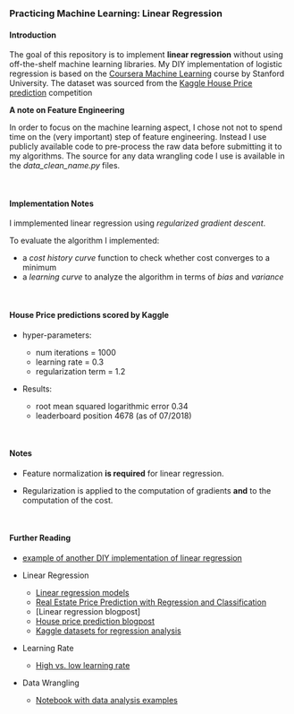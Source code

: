 ### Practicing Machine Learning: Linear Regression

#### Introduction

The goal of this repository is to implement **linear regression** without using 
off-the-shelf machine learning libraries. My DIY implementation of logistic regression is based 
on the 
[Coursera Machine Learning](https://www.coursera.org/learn/machine-learning) 
course by Stanford University. The dataset was sourced from the 
[Kaggle House Price prediction](https://www.kaggle.com/c/house-prices-advanced-regression-techniques) competition

**A note on Feature Engineering**

In order to focus on the machine learning aspect, I chose not not to spend time
on the (very important) step of feature engineering. Instead I use publicly available code to 
pre-process the raw data before submitting it to my algorithms. 
The source for any data wrangling code I use is available in the *data_clean_name.py* files.
 
<br>


#### Implementation Notes

I immplemented linear regression using *regularized gradient descent*. 

To evaluate the algorithm I implemented:
 
 * a *cost history curve* function to check whether cost converges to a minimum 
 * a *learning curve* to analyze the algorithm in terms of *bias* and *variance*

<br>

#### House Price predictions scored by Kaggle

* hyper-parameters: 
  * num iterations = 1000
  * learning rate = 0.3 
  * regularization term = 1.2
  
* Results: 
  * root mean squared logarithmic error 0.34
  * leaderboard position  4678 (as of 07/2018)

<br>

#### Notes 

* Feature normalization **is required** for linear regression.

* Regularization is applied to the computation of gradients **and** to the computation of the 
cost.

<br>

#### Further Reading

* [example of another DIY implementation of linear regression](https://github.com/itsrandeep/linear_regression)

* Linear Regression
  * [Linear regression models](https://people.duke.edu/~rnau/411regou.htm)
  * [Real Estate Price Prediction with Regression and Classification](http://cs229.stanford.edu/proj2016/report/WuYu_HousingPrice_report.pdf)
  * [Linear regression blogpost]
  * [House price prediction blogpost](https://towardsdatascience.com/regression-analysis-model-used-in-machine-learning-318f7656108a)
  * [Kaggle datasets for regression analysis](https://www.kaggle.com/rtatman/datasets-for-regression-analysis)
  
* Learning Rate
  * [High vs. low learning rate](https://stackoverflow.com/questions/34828329/pybrain-overflow-encountered-in-square-invalid-value-encountered-in-multiply)  

* Data Wrangling
  * [Notebook with data analysis examples](https://github.com/Shreyas3108/house-price-prediction)
